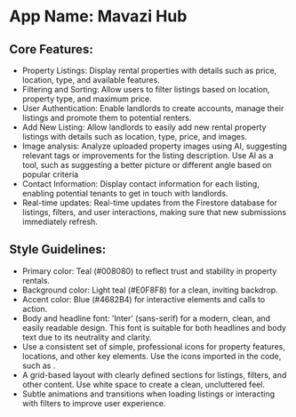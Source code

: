 # **App Name**: Mavazi Hub

## Core Features:

- Property Listings: Display rental properties with details such as price, location, type, and available features.
- Filtering and Sorting: Allow users to filter listings based on location, property type, and maximum price.
- User Authentication: Enable landlords to create accounts, manage their listings and promote them to potential renters.
- Add New Listing: Allow landlords to easily add new rental property listings with details such as location, type, price, and images.
- Image analysis: Analyze uploaded property images using AI, suggesting relevant tags or improvements for the listing description. Use AI as a tool, such as suggesting a better picture or different angle based on popular criteria
- Contact Information: Display contact information for each listing, enabling potential tenants to get in touch with landlords.
- Real-time updates: Real-time updates from the Firestore database for listings, filters, and user interactions, making sure that new submissions immediately refresh.

## Style Guidelines:

- Primary color: Teal (#008080) to reflect trust and stability in property rentals.
- Background color: Light teal (#E0F8F8) for a clean, inviting backdrop.
- Accent color: Blue (#4682B4) for interactive elements and calls to action.
- Body and headline font: 'Inter' (sans-serif) for a modern, clean, and easily readable design. This font is suitable for both headlines and body text due to its neutrality and clarity.
- Use a consistent set of simple, professional icons for property features, locations, and other key elements. Use the icons imported in the code, such as <BedIcon>.
- A grid-based layout with clearly defined sections for listings, filters, and other content. Use white space to create a clean, uncluttered feel.
- Subtle animations and transitions when loading listings or interacting with filters to improve user experience.
